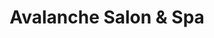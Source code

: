 ---
title: "Avalanche Salon & Spa"
url: /collegeville/avalanche-salon-and-spa/
shop: hairdresser
---